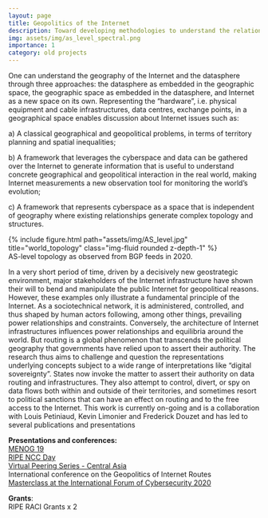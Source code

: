 ```yaml
---
layout: page
title: Geopolitics of the Internet
description: Toward developing methodologies to understand the relationship between the Internet and people.
img: assets/img/as_level_spectral.png
importance: 1
category: old projects
---
```

One can understand the geography of the Internet and the datasphere through three approaches: the datasphere as embedded in the geographic space, the geographic space as embedded in the datasphere, and Internet as a new space on its own. Representing the “hardware”, i.e. physical equipment and cable infrastructures, data centres, exchange points, in a geographical space enables discussion about Internet issues such as:

a) A classical geographical and geopolitical problems, in terms of territory planning and spatial inequalities;

b) A framework that leverages the cyberspace and data can be gathered over the Internet to generate information that is useful to understand concrete geographical and geopolitical interaction in the real world, making Internet measurements a new observation tool for monitoring the world’s evolution;

c) A framework that represents cyberspace as a space that is independent of geography where existing relationships generate complex topology and structures.


<div class="row">
    <div class="col-sm mt-3 mt-md-0">
        {% include figure.html path="assets/img/AS_level.jpg" title="world_topology" class="img-fluid rounded z-depth-1" %}
    </div>
</div>
<div class="caption">
  AS-level topology as observed from BGP feeds in 2020.
</div>


In a very short period of time, driven by a decisively new geostrategic environment, major stakeholders of the Internet infrastructure have shown their will to bend and manipulate the public Internet for geopolitical reasons. However, these examples only illustrate a fundamental principle of the Internet. As a sociotechnical network, it is administered, controlled, and thus shaped by human actors following, among other things, prevailing power relationships and constraints. Conversely, the architecture of Internet infrastructures influences power relationships and equilibria around the world. But routing is a global phenomenon that transcends the political geography that governments have relied upon to assert their authority. The research thus aims to challenge and question the representations underlying concepts subject to a wide range of interpretations like “digital sovereignty”. States now invoke the matter to assert their authority on data routing and infrastructures. They also attempt to control, divert, or spy on data flows both within and outside of their territories, and sometimes resort to political sanctions that can have an effect on routing and to the free access to the Internet. This work is currently on-going and is a collaboration with Louis Petiniaud, Kevin Limonier and Frederick Douzet and has led to several publications and presentations

**Presentations and conferences:** <br>
<a href="https://www.menog.org/meetings/menog-19/agenda/loqman-salamatian/">MENOG 19</a><br>
<a href="https://www.ripe.net/participate/meetings/regional-meetings/ripe-ncc-day-moscow/loqman-salamatian">RIPE NCC Day</a><br>
<a href="https://nog.fi/meeting/2022.06/ripe-ncc-update.pdf">Virtual Peering Series - Central Asia</a><br>
International conference on the Geopolitics of Internet Routes<br>
<a href="https://app.swapcard.com/widget/event/fic-2020/planning/UGxhbm5pbmdfOTM4ODE="> Masterclass at the International Forum of Cybersecurity 2020</a>

**Grants**: <br>
RIPE RACI Grants x 2
